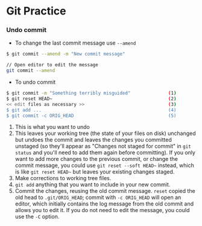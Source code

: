 # Git Practice

### Undo commit
* To change the last commit message use `--amend`
```bash
$ git commit --amend -m "New commit message"

// Open editor to edit the message
git commit --amend
```

* To undo commit 
```bash
$ git commit -m "Something terribly misguided"              (1)
$ git reset HEAD~                                           (2)
<< edit files as necessary >>                               (3)
$ git add ...                                               (4)
$ git commit -c ORIG_HEAD                                   (5)
```

1. This is what you want to undo
2. This leaves your working tree (the state of your files on disk) unchanged but undoes the commit and leaves the changes you committed unstaged (so they'll appear as "Changes not staged for commit" in `git status` and you'll need to add them again before committing). If you only want to add more changes to the previous commit, or change the commit message, you could use `git reset --soft HEAD~` instead, which is like `git reset HEAD~` but leaves your existing changes staged.
3. Make corrections to working tree files.
4. `git add` anything that you want to include in your new commit.
5. Commit the changes, reusing the old commit message. `reset` copied the old head to `.git/ORIG_HEAD`; commit with `-c ORIG_HEAD` will open an editor, which initially contains the log message from the old commit and allows you to edit it. If you do not need to edit the message, you could use the `-C` option.